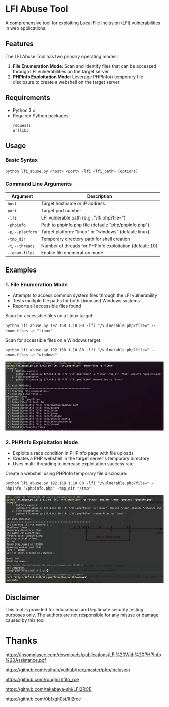 # LFI Abuse Tool

A comprehensive tool for exploiting Local File Inclusion (LFI) vulnerabilities in web applications.

## Features

The LFI Abuse Tool has two primary operating modes:

1. **File Enumeration Mode**: Scan and identify files that can be accessed through LFI vulnerabilities on the target server
2. **PHPInfo Exploitation Mode**: Leverage PHPInfo() temporary file disclosure to create a webshell on the target server

## Requirements

- Python 3.x
- Required Python packages:
  ```
  requests
  urllib3
  ```

## Usage

### Basic Syntax

```
python lfi_abuse.py <host> <port> -lfi <lfi_path> [options]
```

### Command Line Arguments

| Argument               | Description                                              |
| ---------------------- | -------------------------------------------------------- |
| `host`               | Target hostname or IP address                            |
| `port`               | Target port number                                       |
| `-lfi`               | LFI vulnerable path (e.g., "/lfi.php?file=")             |
| `-phpinfo`           | Path to phpinfo.php file (default: "php/phpinfo.php")    |
| `-p`, `--platform` | Target platform: "linux" or "windows" (default: linux)   |
| `-tmp_dir`           | Temporary directory path for shell creation              |
| `-t`, `--threads`  | Number of threads for PHPInfo exploitation (default: 10) |
| `--enum-files`       | Enable file enumeration mode                             |

## Examples

### 1. File Enumeration Mode

- Attempts to access common system files through the LFI vulnerability
- Tests multiple file paths for both Linux and Windows systems
- Reports all accessible files found

Scan for accessible files on a Linux target:

```
python lfi_abuse.py 192.168.1.10 80 -lfi "/vulnerable.php?file=" --enum-files -p "linux"
```

Scan for accessible files on a Windows target:

```
python lfi_abuse.py 192.168.1.10 80 -lfi "/vulnerable.php?file=" --enum-files -p "windows"
```

![enum example](enum_example.jpg)

### 2. PHPInfo Exploitation Mode

- Exploits a race condition in PHPInfo page with file uploads
- Creates a PHP webshell in the target server's temporary directory
- Uses multi-threading to increase exploitation success rate

Create a webshell using PHPInfo temporary file disclosure:

```
python lfi_abuse.py 192.168.1.10 80 -lfi "/vulnerable.php?file=" -phpinfo "/phpinfo.php" -tmp_dir "/tmp"
```

![example](example.jpg)

## Disclaimer

This tool is provided for educational and legitimate security testing purposes only. The authors are not responsible for any misuse or damage caused by this tool.

# Thanks

https://insomniasec.com/downloads/publications/LFI%20With%20PHPInfo%20Assistance.pdf

https://github.com/vulhub/vulhub/tree/master/php/inclusion

https://github.com/roughiz/lfito_rce

https://github.com/takabaya-shi/LFI2RCE

https://github.com/0bfxgh0st/lfi2rce
